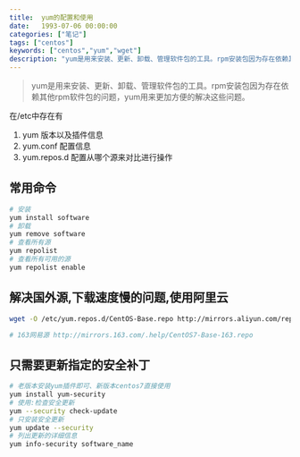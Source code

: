 ```yaml
---
title:  yum的配置和使用
date:   1993-07-06 00:00:00 
categories: ["笔记"]
tags: ["centos"]
keywords: ["centos","yum","wget"]
description: "yum是用来安装、更新、卸载、管理软件包的工具。rpm安装包因为存在依赖其他rpm软件包的问题，yum用来更加方便的解决这些问题"
---
```



> yum是用来安装、更新、卸载、管理软件包的工具。rpm安装包因为存在依赖其他rpm软件包的问题，yum用来更加方便的解决这些问题。  

在/etc中存在有  

1. yum          版本以及插件信息
2. yum.conf     配置信息
3. yum.repos.d  配置从哪个源来对比进行操作


常用命令
---
```bash
# 安装
yum install software
# 卸载
yum remove software
# 查看所有源
yum repolist
# 查看所有可用的源
yum repolist enable
```

解决国外源,下载速度慢的问题,使用阿里云
---
```bash
wget -O /etc/yum.repos.d/CentOS-Base.repo http://mirrors.aliyun.com/repo/Centos-7.repo

# 163网易源 http://mirrors.163.com/.help/CentOS7-Base-163.repo
```

只需要更新指定的安全补丁
---
```bash
# 老版本安装yum插件即可、新版本centos7直接使用
yum install yum-security
# 使用:检查安全更新
yum --security check-update
# 只安装安全更新
yum update --security
# 列出更新的详细信息
yum info-security software_name
```
